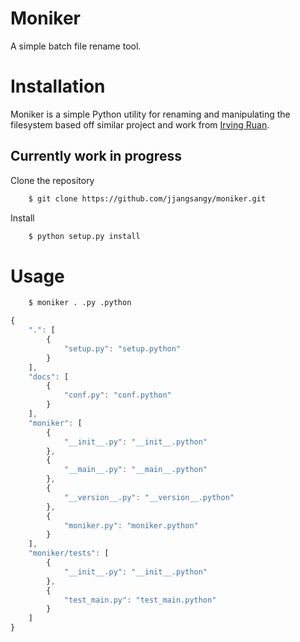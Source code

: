 # Moniker
A simple batch file rename tool.

# Installation

Moniker is a simple Python utility for renaming and manipulating the filesystem based
off similar project and work from [Irving Ruan](https://github.com/irvingruan/Moniker.git).

## Currently work in progress

Clone the repository
```bash
    $ git clone https://github.com/jjangsangy/moniker.git
```

Install
```bash
	$ python setup.py install
```

# Usage

```sh
    $ moniker . .py .python
```

```javascript
{
    ".": [
        {
            "setup.py": "setup.python"
        }
    ], 
    "docs": [
        {
            "conf.py": "conf.python"
        }
    ], 
    "moniker": [
        {
            "__init__.py": "__init__.python"
        }, 
        {
            "__main__.py": "__main__.python"
        }, 
        {
            "__version__.py": "__version__.python"
        }, 
        {
            "moniker.py": "moniker.python"
        }
    ], 
    "moniker/tests": [
        {
            "__init__.py": "__init__.python"
        }, 
        {
            "test_main.py": "test_main.python"
        }
    ]
}
```

